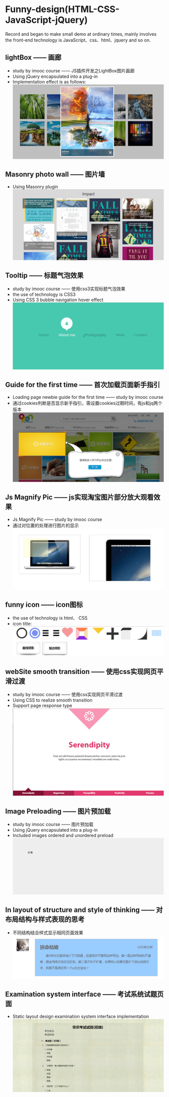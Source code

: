 # Funny-design(HTML-CSS-JavaScript-jQuery)
Record and began to make small demo at ordinary times, mainly involves the front-end technology is JavaScript、css、html、jquery and so on.

## lightBox —— 画廊
- study by imooc course —— JS插件开发之LightBox图片画廊
- Using jQuery encapsulated into a plug-in
- Implementation effect is as follows: ![lightBox](./effectImg/lightbox.png)

## Masonry photo wall —— 图片墙
- Using Masonry plugin
![Masonry photo wall](./effectImg/photoWall.png)

## Tooltip —— 标题气泡效果
- study by imooc course —— 使用css3实现标题气泡效果
- the use of technology is CSS3
- Using CSS 3 bubble navigation hover effect
![funny icon](./effectImg/tooltip.gif)

## Guide for the first time —— 首次加载页面新手指引
- Loading page newbie guide for the first time —— study by imooc course
- 通过cookies判断是否显示新手指引，需设置cookies过期时间，有js和jq两个版本
![GuideForFirstTime](./effectImg/GuideForFirstTime.png)

## Js Magnify Pic —— js实现淘宝图片部分放大观看效果
- Js Magnify Pic —— study by imooc course
- 通过对位置的处理进行图片的显示
![JsMagnifyPic](./effectImg/jsMagnify.png)

## funny icon —— icon图标
- the use of technology is html、 CSS
- icon title: 
 ![funny icon](./effectImg/cssIcon.png)

## webSite smooth transition —— 使用css实现网页平滑过渡
- study by imooc course —— 使用css实现网页平滑过渡
- Using CSS to realize smooth transition
- Support page response type
![realize smooth transition](./effectImg/websiteTransform.gif)

## Image Preloading —— 图片预加载
- study by imooc course —— 图片预加载
- Using jQuery encapsulated into a plug-in
- Included images ordered and unordered preload
![Masonry photo wall](./effectImg/preload.gif)

## In layout of structure and style of thinking —— 对布局结构与样式表现的思考
- 不同结构结合样式显示相同页面效果
![Layout Structure](./effectImg/LayoutAndStructure.png)

## Examination system interface —— 考试系统试题页面
- Static layout design examination system interface implementation
![Examination system interface](./effectImg/ExaminationInterface.png)